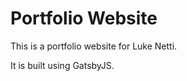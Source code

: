 <h1>Portfolio Website</h1>

This is a portfolio website for Luke Netti.

It is built using GatsbyJS.
